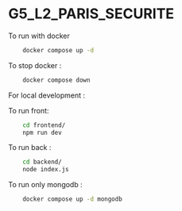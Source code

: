 # G5_L2_PARIS_SECURITE

To run with docker

```bash
    docker compose up -d
```

To stop docker :

```bash
    docker compose down
```

For local development :

To run front:
```bash
    cd frontend/
    npm run dev
```

To run back :
```bash 
    cd backend/
    node index.js
```

To run only mongodb : 
```bash
    docker compose up -d mongodb
```